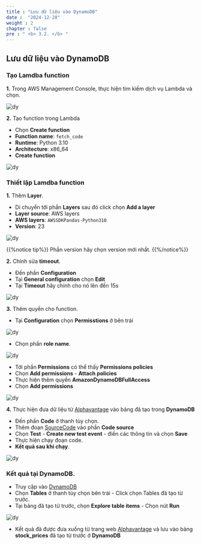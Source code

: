 ```yaml
---
title : "Lưu dữ liệu vào DynamoDB"
date :  "2024-12-28"
weight : 2 
chapter : false
pre : " <b> 3.2. </b> "
---
```


## Lưu dữ liệu vào DynamoDB
### Tạo Lamdba function

**1.** Trong AWS Management Console, thực hiện tìm kiếm dịch vụ Lambda và chọn.

![dy](https://vuthibichngoc.github.io/workshop_awsfcj_2024/images/3.connect/3.2.1.png)

**2.** Tạo function trong Lambda

- Chọn **Create function**
- **Function name**: ```fetch_code```
- **Runtime**: Python 3.10
- **Architecture**: x86_64
- **Create function**

![dy](https://vuthibichngoc.github.io/workshop_awsfcj_2024/images/3.connect/3.2.2.png)

### Thiết lập Lamdba function

**1.** Thêm **Layer**.

- Di chuyển tới phần **Layers** sau đó click chọn **Add a layer**
- **Layer source**: AWS layers
- **AWS layers**: ``` AWSSDKPandas-Python310 ```
- **Version**: 23

![dy](https://vuthibichngoc.github.io/workshop_awsfcj_2024/images/3.connect/3.2.3.png)

{{%notice tip%}}
Phần version hãy chọn version mới nhất.
{{%/notice%}}

**2.** Chỉnh sửa **timeout**.

- Đến phần **Configuration**
- Tại **General configuration** chọn **Edit**
- Tại **Timeout** hãy chỉnh cho nó lên đến 15s

![dy](https://vuthibichngoc.github.io/workshop_awsfcj_2024/images/3.connect/3.1.5.png)

**3.** Thêm quyền cho function.

- Tại **Configuration** chọn **Permisstions** ở bên trái

![dy](https://vuthibichngoc.github.io/workshop_awsfcj_2024/images/3.connect/3.png)

- Chọn phần **role name**.

![dy](https://vuthibichngoc.github.io/workshop_awsfcj_2024/images/3.connect/3.2.4.png)

- Tới phần **Permissions** có thể thấy **Permissions policies**
- Chọn **Add permissions** - **Attach policies**
- Thực hiện thêm quyền **AmazonDynamoDBFullAccess** 
- Chọn **Add permissions**

![dy](https://vuthibichngoc.github.io/workshop_awsfcj_2024/images/3.connect/3.2.5.png)

**4.** Thực hiện đưa dữ liệu từ [Alphavantage](https://www.alphavantage.co/) vào bảng đã tạo trong **DynamoDB**

- Đến phần **Code** ở thanh tùy chọn.
- Thêm đoạn [SourceCode](https://vuthibichngoc.github.io/workshop_awsfcj_2024/file/fetch_code.py) vào phần **Code source** 
- Chọn **Test** - **Create new test event** - điền các thông tin và chọn **Save**
- Thực hiện chạy đoạn code.
- **Kết quả sau khi chạy**.

![dy](https://vuthibichngoc.github.io/workshop_awsfcj_2024/images/3.connect/3.2.6.png)

### Kết quả tại DynamoDB.

- Truy cập vào [DynamoDB](https://us-east-1.console.aws.amazon.com/dynamodbv2/home?region=us-east-1#service)
- Chọn **Tables** ở thanh tùy chọn bên trái - Click chọn Tables đã tạo từ trước.
- Tại bảng đã tạo từ trước, chọn **Explore table items** - Chọn nút **Run**

![dy](https://vuthibichngoc.github.io/workshop_awsfcj_2024/images/3.connect/3.2.7.png)

- Kết quả đã được đưa xuống từ trang web [Alphavantage](https://www.alphavantage.co/) và lưu vào bảng **stock_prices** đã tạo từ trước ở **DynamoDB**
